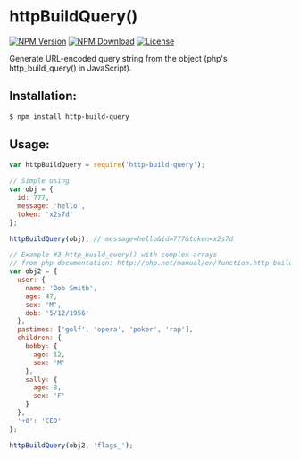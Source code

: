 # httpBuildQuery()

[![NPM Version](https://img.shields.io/npm/v/http-build-query.svg)](https://www.npmjs.com/package/http-build-query)
[![NPM Download](https://img.shields.io/npm/dm/http-build-query.svg)](https://www.npmjs.com/package/http-build-query)
[![License](https://img.shields.io/npm/l/http-build-query.svg)](https://github.com/vladzadvorny/http-build-query/blob/master/LICENSE)

Generate URL-encoded query string from the object (php's http_build_query() in JavaScript).

## Installation:

```sh
$ npm install http-build-query
```

## Usage:

```javascript
var httpBuildQuery = require('http-build-query');

// Simple using
var obj = {
  id: 777,
  message: 'hello',
  token: 'x2s7d'
};

httpBuildQuery(obj); // message=hello&id=777&token=x2s7d

// Example #3 http_build_query() with complex arrays
// from php documentation: http://php.net/manual/en/function.http-build-query.php
var obj2 = {
  user: {
    name: 'Bob Smith',
    age: 47,
    sex: 'M',
    dob: '5/12/1956'
  },
  pastimes: ['golf', 'opera', 'poker', 'rap'],
  children: {
    bobby: {
      age: 12,
      sex: 'M'
    },
    sally: {
      age: 8,
      sex: 'F'
    }
  },
  '+0': 'CEO'
};

httpBuildQuery(obj2, 'flags_');
```
